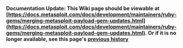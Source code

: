 <!-- Maintainers:  Please do not modify this file directly, create a pull request instead -->

**Documentation Update: This Wiki page should be viewable at [https://docs.metasploit.com/docs/development/maintainers/ruby-gems/merging-metasploit-payload-gem-updates.html](https://docs.metasploit.com/docs/development/maintainers/ruby-gems/merging-metasploit-payload-gem-updates.html). Or if it is no longer available, see this page's [previous history](./_history)**

